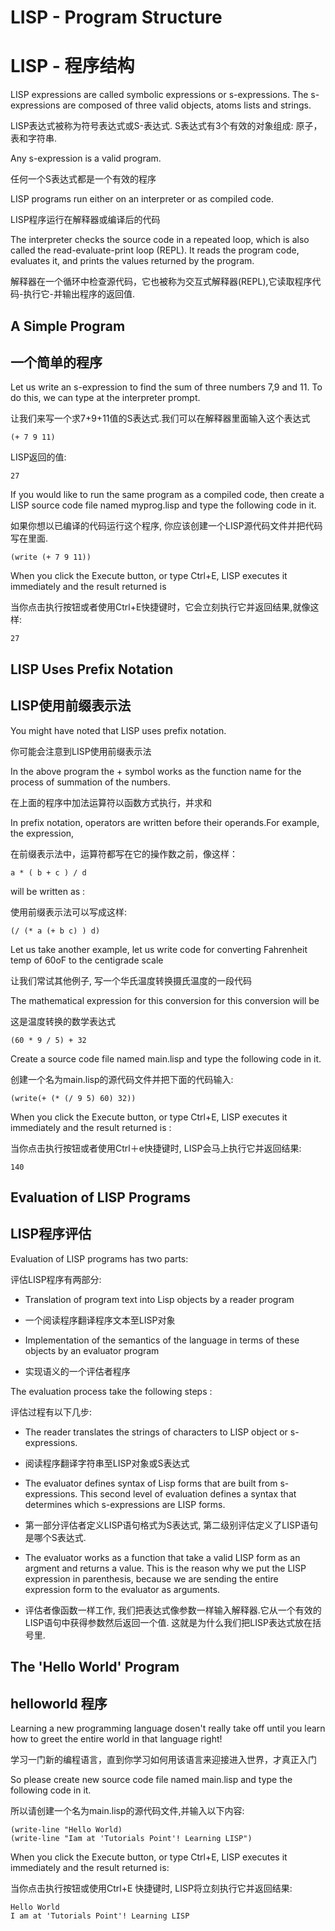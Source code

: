 # LISP - Program Structure

# LISP - 程序结构

LISP expressions are called symbolic expressions or s-expressions. The s-expressions are composed of three valid objects, atoms lists and strings.

LISP表达式被称为符号表达式或S-表达式. S表达式有3个有效的对象组成: 原子，表和字符串.

Any s-expression is a valid program.

任何一个S表达式都是一个有效的程序

LISP programs run either on an interpreter or as compiled code.

LISP程序运行在解释器或编译后的代码

The interpreter checks the source code in a repeated loop, which is also called the read-evaluate-print loop (REPL). It reads the program code, evaluates it, and prints the values returned by the program.

解释器在一个循环中检查源代码，它也被称为交互式解释器(REPL),它读取程序代码-执行它-并输出程序的返回值.

## A Simple Program

## 一个简单的程序

Let us write an s-expression to find the sum of three numbers 7,9 and 11. To do this, we can type at the interpreter prompt.

让我们来写一个求7+9+11值的S表达式.我们可以在解释器里面输入这个表达式

```
(+ 7 9 11)
```

LISP返回的值:

```
27
```

If you would like to run the same program as a compiled code, then create a LISP source code file named myprog.lisp and type the following code in it.

如果你想以已编译的代码运行这个程序, 你应该创建一个LISP源代码文件并把代码写在里面.

```
(write (+ 7 9 11))
```

When you click the Execute button, or type Ctrl+E, LISP executes it immediately and the result returned is 

当你点击执行按钮或者使用Ctrl+E快捷键时，它会立刻执行它并返回结果,就像这样:

```
27
```

## LISP Uses Prefix Notation

## LISP使用前缀表示法

You might have noted that LISP uses prefix notation.

你可能会注意到LISP使用前缀表示法

In the above program the + symbol works as the function name for the process of summation of the numbers.

在上面的程序中加法运算符以函数方式执行，并求和

In prefix notation, operators are written before their operands.For example, the expression,

在前缀表示法中，运算符都写在它的操作数之前，像这样：

```
a * ( b + c ) / d
```

will be written as :

使用前缀表示法可以写成这样:

```
(/ (* a (+ b c) ) d)
```

Let us take another example, let us write code for converting Fahrenheit temp of 60oF to the centigrade scale

让我们常试其他例子, 写一个华氏温度转换摄氏温度的一段代码 

The mathematical expression for this conversion for this conversion will be

这是温度转换的数学表达式

```
(60 * 9 / 5) + 32
```

Create a source code file named main.lisp and type the following code in it.

创建一个名为main.lisp的源代码文件并把下面的代码输入:

```
(write(+ (* (/ 9 5) 60) 32))
```

When you click the Execute button, or type Ctrl+E, LISP executes it immediately and the result returned is :

当你点击执行按钮或者使用Ctrl＋e快捷键时, LISP会马上执行它并返回结果:

```
140
```

## Evaluation of LISP Programs
## LISP程序评估

Evaluation of LISP programs has two parts:

评估LISP程序有两部分:

* Translation of program text into Lisp objects by a reader program

* 一个阅读程序翻译程序文本至LISP对象

* Implementation of the semantics of the language in terms of these objects by an evaluator program

* 实现语义的一个评估者程序

The evaluation process take the following steps :

评估过程有以下几步:

* The reader translates the strings of characters to LISP object or s-expressions.

* 阅读程序翻译字符串至LISP对象或S表达式

* The evaluator defines syntax of Lisp forms that are built from s-expressions. This second level of evaluation defines a syntax that determines which s-expressions are LISP forms.
 
* 第一部分评估者定义LISP语句格式为S表达式, 第二级别评估定义了LISP语句是哪个S表达式.

* The evaluator works as a function that take a valid LISP form as an argment and returns a value. This is the reason why we put the LISP expression in parenthesis, because we are sending the entire expression form to the evaluator as arguments.

* 评估者像函数一样工作, 我们把表达式像参数一样输入解释器.它从一个有效的LISP语句中获得参数然后返回一个值. 这就是为什么我们把LISP表达式放在括号里.

## The 'Hello World' Program
## helloworld 程序

Learning a new programming language dosen't really take off until you learn how to greet the entire world in that language right!

学习一门新的编程语言，直到你学习如何用该语言来迎接进入世界，才真正入门

So please create new source code file named main.lisp and type the following code in it.

所以请创建一个名为main.lisp的源代码文件,并输入以下内容:

```
(write-line "Hello World)
(write-line "Iam at 'Tutorials Point'! Learning LISP")
```

When you click the Execute button, or type Ctrl+E, LISP executes it immediately and the result returned is:

当你点击执行按钮或使用Ctrl+E 快捷键时, LISP将立刻执行它并返回结果:

```
Hello World
I am at 'Tutorials Point'! Learning LISP
```










